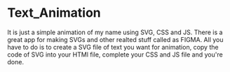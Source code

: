 # Text_Animation
It is just a simple animation of my name using SVG, CSS and JS. There is a great app for making SVGs and other realted stuff called as FIGMA.
All you have to do is to create a SVG file of text you want for animation, copy the code of SVG into your HTMl file, complete your CSS and JS file and you're done.


